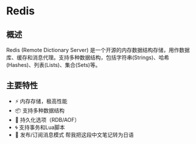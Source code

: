# Redis
## 概述
Redis (Remote Dictionary Server) 是一个开源的内存数据结构存储，用作数据库、缓存和消息代理。支持多种数据结构，包括字符串(Strings)、哈希(Hashes)、列表(Lists)、集合(Sets)等。

## 主要特性
- ⚡ 内存存储，极高性能
- 📦 支持多种数据结构
- 🔄 持久化选项（RDB/AOF）
- 🌀 支持事务和Lua脚本
- 🚀 发布/订阅消息模式  帮我把这段中文笔记转为日语
